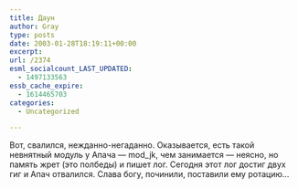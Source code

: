 ```yaml
---
title: Даун
author: Gray
type: posts
date: 2003-01-28T18:19:11+00:00
excerpt:
url: /2374
esml_socialcount_LAST_UPDATED:
  - 1497133563
essb_cache_expire:
  - 1614465703
categories:
  - Uncategorized

---
```








Вот, свалился, нежданно-негаданно. Оказывается, есть такой невнятный модуль у Апача &#8212; mod_jk, чем занимается &#8212; неясно, но память жрет (это полбеды) и пишет лог. Сегодня этот лог достиг двух гиг и Апач отвалился. Слава богу, починили, поставили ему ротацию&#8230;